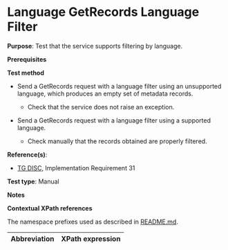 # Language GetRecords Language Filter

**Purpose**: Test that the service supports filtering by language.

**Prerequisites**

**Test method**

* Send a GetRecords request with a language filter using an unsupported language, which produces an empty set of metadata records.

    * Check that the service does not raise an exception.

* Send a GetRecords request with a language filter using a supported language.

    * Check manually that the records obtained are properly filtered.

**Reference(s)**:
* [TG DISC](http://inspire.ec.europa.eu/id/ats/discovery-service/3.1/csw-iso-ap/README#ref_TG_DISC), Implementation Requirement 31

**Test type**: Manual

**Notes**


**Contextual XPath references**

The namespace prefixes used as described in [README.md](http://inspire.ec.europa.eu/id/ats/discovery-service/3.1/csw-iso-ap/README#namespaces).

Abbreviation                                               |  XPath expression
---------------------------------------------------------- | -------------------------------------------------------------------------

